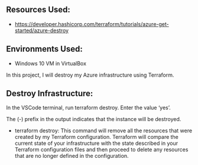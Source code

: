 ## Resources Used:
- https://developer.hashicorp.com/terraform/tutorials/azure-get-started/azure-destroy

## Environments Used:
- Windows 10 VM in VirtualBox

In this project, I will destroy my Azure infrastructure using Terraform.
 
## Destroy Infrastructure:
In the VSCode terminal, run terraform destroy. Enter the value ‘yes’.

The (-) prefix in the output indicates that the instance will be destroyed.

- terraform destroy: This command will remove all the resources that were created by my Terraform configuration. Terraform will compare the current state of your infrastructure with the state described in your Terraform configuration files and then proceed to delete any resources that are no longer defined in the configuration.
















